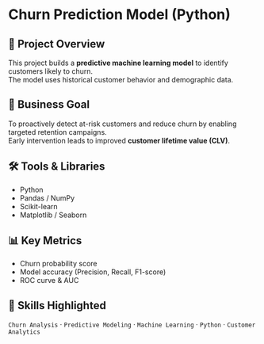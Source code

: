 # Churn Prediction Model (Python)

## 📌 Project Overview
This project builds a **predictive machine learning model** to identify customers likely to churn.  
The model uses historical customer behavior and demographic data.

## 🎯 Business Goal
To proactively detect at-risk customers and reduce churn by enabling targeted retention campaigns.  
Early intervention leads to improved **customer lifetime value (CLV)**.

## 🛠️ Tools & Libraries
- Python
- Pandas / NumPy
- Scikit-learn
- Matplotlib / Seaborn

## 📊 Key Metrics
- Churn probability score
- Model accuracy (Precision, Recall, F1-score)
- ROC curve & AUC

## 🔗 Skills Highlighted
`Churn Analysis` · `Predictive Modeling` · `Machine Learning` · `Python` · `Customer Analytics`
